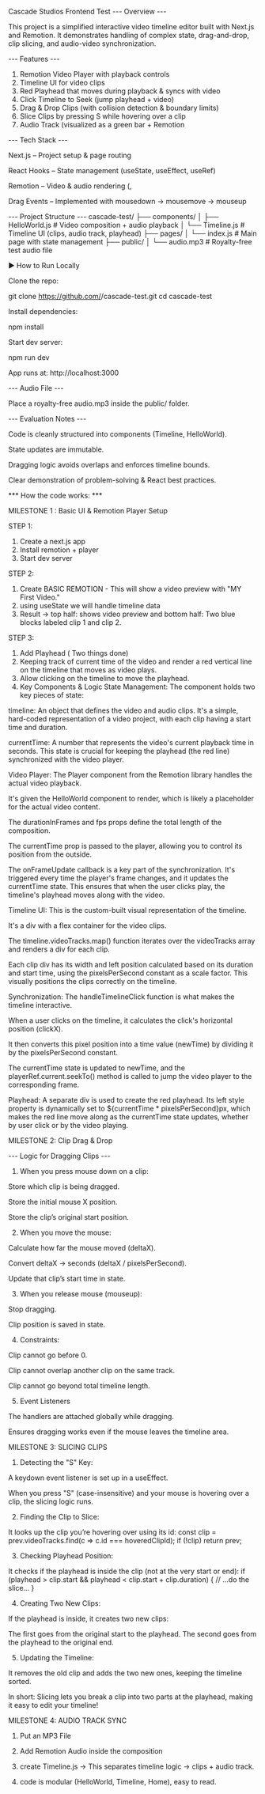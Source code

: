 Cascade Studios Frontend Test
--- Overview ---

This project is a simplified interactive video timeline editor built with Next.js and Remotion.
It demonstrates handling of complex state, drag-and-drop, clip slicing, and audio-video synchronization.

--- Features ---

1. Remotion Video Player with playback controls
2. Timeline UI for video clips
3. Red Playhead that moves during playback & syncs with video
4. Click Timeline to Seek (jump playhead + video)
5. Drag & Drop Clips (with collision detection & boundary limits)
6. Slice Clips by pressing S while hovering over a clip
7. Audio Track (visualized as a green bar + Remotion <Audio /> playback in sync)

--- Tech Stack ---

Next.js – Project setup & page routing

React Hooks – State management (useState, useEffect, useRef)

Remotion – Video & audio rendering (<Player>, <Audio>)

Drag Events – Implemented with mousedown → mousemove → mouseup

--- Project Structure ---
cascade-test/
├── components/
│   ├── HelloWorld.js    # Video composition + audio playback
│   └── Timeline.js      # Timeline UI (clips, audio track, playhead)
├── pages/
│   └── index.js         # Main page with state management
├── public/
│   └── audio.mp3        # Royalty-free test audio file

▶️ How to Run Locally

Clone the repo:

git clone https://github.com/<your-username>/cascade-test.git
cd cascade-test


Install dependencies:

npm install


Start dev server:

npm run dev


App runs at: http://localhost:3000

--- Audio File ---

Place a royalty-free audio.mp3 inside the public/ folder.

--- Evaluation Notes ---

Code is cleanly structured into components (Timeline, HelloWorld).

State updates are immutable.

Dragging logic avoids overlaps and enforces timeline bounds.

Clear demonstration of problem-solving & React best practices.


*** How the code works: ***

MILESTONE 1 : Basic UI & Remotion Player Setup

STEP 1: 
1. Create a next.js app
2. Install remotion + player
3. Start dev server

STEP 2: 
1. Create BASIC REMOTION - This will show a video preview with "MY First Video."
2. using useState we will handle timeline data
3. Result -> top half: shows video preview and bottom half: Two blue blocks labeled clip 1 and clip 2.

STEP 3: 
1. Add Playhead ( Two things done)
2. Keeping track of current time of the video and render a red vertical line on the timeline that moves as video plays. 
3. Allow clicking on the timeline to move the playhead. 
4. Key Components & Logic
State Management: The component holds two key pieces of state:

timeline: An object that defines the video and audio clips. It's a simple, hard-coded representation of a video project, with each clip having a start time and duration.

currentTime: A number that represents the video's current playback time in seconds. This state is crucial for keeping the playhead (the red line) synchronized with the video player.

Video Player: The Player component from the Remotion library handles the actual video playback.

It's given the HelloWorld component to render, which is likely a placeholder for the actual video content.

The durationInFrames and fps props define the total length of the composition.

The currentTime prop is passed to the player, allowing you to control its position from the outside.

The onFrameUpdate callback is a key part of the synchronization. It's triggered every time the player's frame changes, and it updates the currentTime state. This ensures that when the user clicks play, the timeline's playhead moves along with the video.

Timeline UI: This is the custom-built visual representation of the timeline.

It's a div with a flex container for the video clips.

The timeline.videoTracks.map() function iterates over the videoTracks array and renders a div for each clip.

Each clip div has its width and left position calculated based on its duration and start time, using the pixelsPerSecond constant as a scale factor. This visually positions the clips correctly on the timeline.

Synchronization: The handleTimelineClick function is what makes the timeline interactive.

When a user clicks on the timeline, it calculates the click's horizontal position (clickX).

It then converts this pixel position into a time value (newTime) by dividing it by the pixelsPerSecond constant.

The currentTime state is updated to newTime, and the playerRef.current.seekTo() method is called to jump the video player to the corresponding frame.

Playhead: A separate div is used to create the red playhead. Its left style property is dynamically set to ${currentTime * pixelsPerSecond}px, which makes the red line move along as the currentTime state updates, whether by user click or by the video playing.



MILESTONE 2: Clip Drag & Drop

--- Logic for Dragging Clips ---

1. When you press mouse down on a clip:

Store which clip is being dragged.

Store the initial mouse X position.

Store the clip’s original start position.

2. When you move the mouse:

Calculate how far the mouse moved (deltaX).

Convert deltaX → seconds (deltaX / pixelsPerSecond).

Update that clip’s start time in state.

3. When you release mouse (mouseup):

Stop dragging.

Clip position is saved in state.

4. Constraints:

Clip cannot go before 0.

Clip cannot overlap another clip on the same track.

Clip cannot go beyond total timeline length.

5. Event Listeners
   
The handlers are attached globally while dragging.

Ensures dragging works even if the mouse leaves the timeline area.


MILESTONE 3: SLICING CLIPS

1. Detecting the "S" Key:
   
A keydown event listener is set up in a useEffect.

When you press "S" (case-insensitive) and your mouse is hovering over a clip, the slicing logic runs.


2. Finding the Clip to Slice:
   
It looks up the clip you’re hovering over using its id:
const clip = prev.videoTracks.find(c => c.id === hoveredClipId);
if (!clip) return prev;

3. Checking Playhead Position:
   
It checks if the playhead is inside the clip (not at the very start or end):
if (playhead > clip.start && playhead < clip.start + clip.duration) {
  // ...do the slice...
}

4. Creating Two New Clips:
   
If the playhead is inside, it creates two new clips:

The first goes from the original start to the playhead.
The second goes from the playhead to the original end.

5. Updating the Timeline:
   
It removes the old clip and adds the two new ones, keeping the timeline sorted.

In short:
Slicing lets you break a clip into two parts at the playhead, making it easy to edit your timeline!

MILESTONE 4: AUDIO TRACK SYNC 

1. Put an MP3 File

2. Add Remotion Audio inside the composition

3. create Timeline.js -> This separates timeline logic → clips + audio track.

4. code is modular (HelloWorld, Timeline, Home), easy to read.

   

